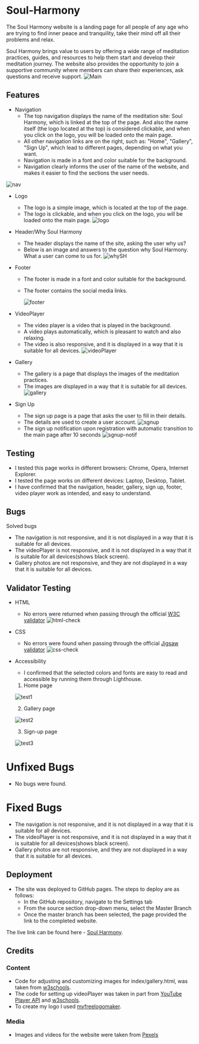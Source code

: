 # Soul-Harmony
The Soul Harmony website is a landing page for all people of any age who are trying to find inner peace and tranquility, take their mind off all their problems and relax.

Soul Harmony brings value to users by offering a wide range of meditation practices, guides, and resources to help them start and develop their meditation journey. The website also provides the opportunity to join a supportive community where members can share their experiences, ask questions and receive support.
![Main](assets/readme-gallery/main.png)
## Features
- Navigation
    - The top navigation displays the name of the meditation site: Soul Harmony, which is linked at the top of the page. And also the name itself (the logo located at the top) is considered clickable, and when you click on the logo, you will be loaded onto the main page.
    - All other navigation links are on the right, such as: "Home", "Gallery", "Sign Up", which lead to different pages, depending on what you want.
    - Navigation is made in a font and color suitable for the background.
    - Navigation clearly informs the user of the name of the website, and makes it easier to find the sections the user needs.

![nav](assets/readme-gallery/nav.png)

- Logo
    - The logo is a simple image, which is located at the top of the page.
    - The logo is clickable, and when you click on the logo, you will be loaded onto the main page.
    ![logo](assets/readme-gallery/logo.png)

- Header/Why Soul Harmony
    - The header displays the name of the site, asking the user why us?
    - Below is an image and answers to the question why Soul Harmony. What a user can come to us for.
![whySH](assets/readme-gallery/whysh.png)
- Footer
    - The footer is made in a font and color suitable for the background.
    - The footer contains the social media links.
      
       ![footer](assets/readme-gallery/footer.png)

- VideoPlayer
    - The video player is a video that is played in the background.
    - A video plays automatically, which is pleasant to watch and also relaxing.
    - The video is also responsive, and it is displayed in a way that it is suitable for all devices.
    ![videoPlayer](assets/readme-gallery/main-vid.png)

- Gallery
    - The gallery is a page that displays the images of the meditation practices.
    - The images are displayed in a way that it is suitable for all devices.
![gallery](assets/readme-gallery/gallery.png)

- Sign Up
    - The sign up page is a page that asks the user to fill in their details.
    - The details are used to create a user account.
    ![sgnup](assets/readme-gallery/sgnup.png)
    - The sign up notification upon registration with automatic transition to the main page after 10 seconds
    ![sgnup-notif](assets/readme-gallery/sgnup-notif.png)

## Testing
- I tested this page works in different browsers: Chrome, Opera, Internet Explorer.
- I tested the page works on different devices: Laptop, Desktop, Tablet.
- I have confirmed that the navigation, header, gallery, sign up, footer, video player work as intended, and easy to understand.
## Bugs
Solved bugs
- The navigation is not responsive, and it is not displayed in a way that it is suitable for all devices.
- The videoPlayer is not responsive, and it is not displayed in a way that it is suitable for all devices(shows black screen).
- Gallery photos are not responsive, and they are not displayed in a way that it is suitable for all devices.
## Validator Testing
- HTML
    - No errors were returned when passing through the official [W3C validator](https://validator.w3.org/#validate_by_input)
    ![html-check](assets/readme-gallery/html-check.png)
- CSS
    - No errors were found when passing through the official [Jigsaw validator](https://jigsaw.w3.org/css-validator/)
    ![css-check](assets/readme-gallery/css-check.png)
- Accessibility
    - I confirmed that the selected colors and fonts are easy to read and accessible by running them through Lighthouse.

  1. Home page
  
  ![test1](assets/readme-gallery/test.png)

  2. Gallery page

  ![test2](assets/readme-gallery/test2.png)

  3. Sign-up page

  ![test3](assets/readme-gallery/test3.png)

# Unfixed Bugs
- No bugs were found.
# Fixed Bugs
- The navigation is not responsive, and it is not displayed in a way that it is suitable for all devices.
- The videoPlayer is not responsive, and it is not displayed in a way that it is suitable for all devices(shows black screen).
- Gallery photos are not responsive, and they are not displayed in a way that it is suitable for all devices.

## Deployment
- The site was deployed to GitHub pages. The steps to deploy are as follows:
    - In the GitHub repository, navigate to the Settings tab
    - From the source section drop-down menu, select the Master Branch
    - Once the master branch has been selected, the page provided the link to the completed website.

The live link can be found here - [Soul Harmony](https://barsllvl.github.io/barsllvl/).

## Credits
### Content
- Code for adjusting and customizing images for index/gallery.html, was taken from [w3schools](https://www.w3schools.com).
- The code for setting up videoPlayer was taken in part from [YouTube Player API](https://developers.google.com/youtube/iframe_api_reference) and [w3schools](https://www.w3schools.com).
- To create my logo I used [myfreelogomaker](https://myfreelogomaker.com).
### Media
- Images and videos for the website were taken from [Pexels](https://www.pexels.com)
